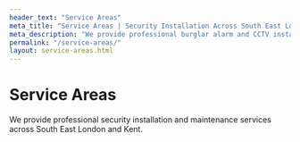```yaml
---
header_text: "Service Areas"
meta_title: "Service Areas | Security Installation Across South East London & Kent"
meta_description: "We provide professional burglar alarm and CCTV installation across South East London and Kent including Bexley, Dartford, Bromley, Orpington, Greenwich and surrounding areas."
permalink: "/service-areas/"
layout: service-areas.html
---
```


# Service Areas

We provide professional security installation and maintenance services across South East London and Kent.
